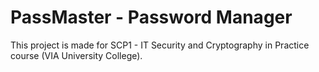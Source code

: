 # PassMaster - Password Manager
This project is made for SCP1 - IT Security and Cryptography in Practice course (VIA University College).
